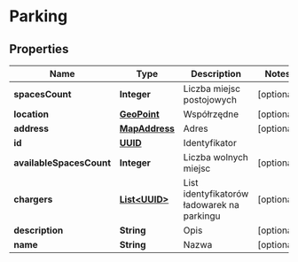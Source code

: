 
# Parking

## Properties
Name | Type | Description | Notes
------------ | ------------- | ------------- | -------------
**spacesCount** | **Integer** | Liczba miejsc postojowych |  [optional]
**location** | [**GeoPoint**](GeoPoint.md) | Współrzędne |  [optional]
**address** | [**MapAddress**](MapAddress.md) | Adres |  [optional]
**id** | [**UUID**](UUID.md) | Identyfikator | 
**availableSpacesCount** | **Integer** | Liczba wolnych miejsc |  [optional]
**chargers** | [**List&lt;UUID&gt;**](UUID.md) | List identyfikatorów ładowarek na parkingu |  [optional]
**description** | **String** | Opis |  [optional]
**name** | **String** | Nazwa |  [optional]



